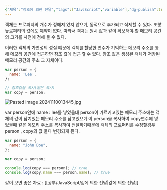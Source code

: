```yaml
---
{"제목":"참조에 의한 전달","tags":["JavaScript","variable"],"dg-publish":true,"permalink":"/공부/JavaScript/참조에 의한 전달/","dgPassFrontmatter":true}
---
```



객체는 프로퍼티의 개수가 정해져 있지 않으며, 동적으로 추가되고 삭제할 수 있다. 또랗 늪로퍼티의 값에도 제약이 없다. 따라서 객체는 원시 값과 같이 확보해야 할 메모리 공간의 크기를 사전에 정해 둘 수 없다.

이러한 객체의 가변성의 성질 떄문에 객체를 할당한 변수가 기억하는 메모리 주소를 통해 메모리 공간에 접근하면 참조 값에 접근 할 수 있다. 참조 값은 생성된 객체가 저장된 메모리 공간의 주소 그 자체이다.

```js
var person = {
  name: 'Lee',
};

// 참조값을 복사(얕은 복사)
var copy = person;
```

![Pasted image 20241110013445.jpg](/img/user/_%EC%9C%A0%ED%8B%B8%EB%A6%AC%ED%8B%B0/%EA%B0%9C%EB%B0%9C%EC%9E%90%EB%A3%8C%EC%82%AC%EC%A7%84/%EA%B0%9C%EB%B0%9C%EC%9E%90%EB%A3%8C%EC%82%AC%EC%A7%84/Pasted%20image%2020241110013445.jpg)

var person안에 name : lee를 넣었을대 person이 가르키고있는 메모리 주소에는 객체의 값이 담겨있는 메모리 주소를 담고있으며 이 person을 복사하여 copy변수에 넣었을때 같은 메모리 주소를 복사하여 전달하기때문에 객체의 프로퍼티를 수정할경우 person , copy의 값 둘다 변경되게 된다.

```js
var person = {
  name: "John Doe",
};

var copy = person;

console.log(copy === person); // true
console.log(copy.name === person.name); // true
```


같이 보면 좋은 자료 : [[공부/JavaScript/값에 의한 전달\|값에 의한 전달]]